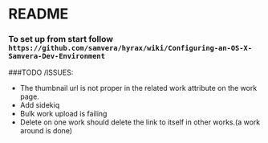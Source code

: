 # README

### To set up from start follow `https://github.com/samvera/hyrax/wiki/Configuring-an-OS-X-Samvera-Dev-Environment`


###TODO /ISSUES:
- The thumbnail url is not proper in the related work attribute on the work page.
- Add sidekiq
- Bulk work upload is failing
- Delete on one work should delete the link to itself in other works.(a work around is done)

